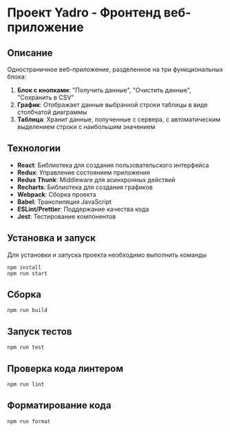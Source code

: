 # Проект Yadro - Фронтенд веб-приложение

## Описание
Одностраничное веб-приложение, разделенное на три функциональных блока:
1. **Блок с кнопками**: "Получить данные", "Очистить данные", "Сохранить в CSV"
2. **График**: Отображает данные выбранной строки таблицы в виде столбчатой диаграммы
3. **Таблица**: Хранит данные, полученные с сервера, с автоматическим выделением строки с наибольшим значением

## Технологии
- **React**: Библиотека для создания пользовательского интерфейса
- **Redux**: Управление состоянием приложения
- **Redux Thunk**: Middleware для асинхронных действий
- **Recharts**: Библиотека для создания графиков
- **Webpack**: Сборка проекта
- **Babel**: Транспиляция JavaScript
- **ESLint/Prettier**: Поддержание качества кода
- **Jest**: Тестирование компонентов

## Установка и запуск
Для установки и запуска проекта необходимо выполнить команды
```
npm install
npm run start
```

## Сборка
```
npm run build
```

## Запуск тестов
```
npm run test
```

## Проверка кода линтером
```
npm run lint
```

## Форматирование кода
```
npm run format
```